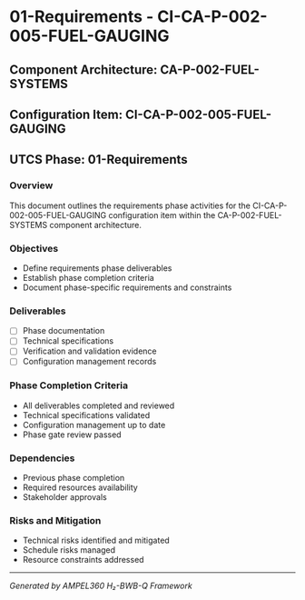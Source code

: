 # 01-Requirements - CI-CA-P-002-005-FUEL-GAUGING

## Component Architecture: CA-P-002-FUEL-SYSTEMS
## Configuration Item: CI-CA-P-002-005-FUEL-GAUGING
## UTCS Phase: 01-Requirements

### Overview
This document outlines the requirements phase activities for the CI-CA-P-002-005-FUEL-GAUGING configuration item within the CA-P-002-FUEL-SYSTEMS component architecture.

### Objectives
- Define requirements phase deliverables
- Establish phase completion criteria
- Document phase-specific requirements and constraints

### Deliverables
- [ ] Phase documentation
- [ ] Technical specifications
- [ ] Verification and validation evidence
- [ ] Configuration management records

### Phase Completion Criteria
- All deliverables completed and reviewed
- Technical specifications validated
- Configuration management up to date
- Phase gate review passed

### Dependencies
- Previous phase completion
- Required resources availability
- Stakeholder approvals

### Risks and Mitigation
- Technical risks identified and mitigated
- Schedule risks managed
- Resource constraints addressed

---
*Generated by AMPEL360 H₂-BWB-Q Framework*
